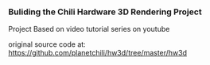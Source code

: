 ### Buliding the Chili Hardware 3D Rendering Project

Project Based on video tutorial series on youtube

original source code at:
https://github.com/planetchili/hw3d/tree/master/hw3d
